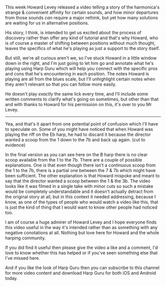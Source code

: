 This week Howard Levey released a video telling a story of the harmonica's strange & convenient affinity for certain sounds, and how minor departures from those sounds
*can* require a major rethink, but yet how many solutions are waiting for us in alternative positions.

His story, I think, is intended to get us excited about the process of discovery rather than offer any kind of tutorial and that's why Howard, who is
of course a master of shifting between positions without much thought, leaves the specifics of what he's playing as just a support to the story itself.

But still, we're all curious aren't we, so I've stuck Howard in a little window down in the right, and I'm just going to let him go and annotate what
he's playing using Harp Guru which will help you connect with the specific pros and cons that he's encountering in each position. The notes Howard is
playing are all from the blues scale, but I'll unhighlight certain notes when they aren't relevant so that you can follow more easily.

He doesn't play *exactly* the same lick every time, and I'll include some written comments to clarify what's going on sometimes, but other than that
and with thanks to Howard for his permission on this, it's over to you Mr Levey.

---

Yea, and that's it apart from one potential point of confusion which I'll have to speculate on. Some of you might have noticed that when Howard was
playing the riff on the Eb harp, he had to discard it because the director wanted a scoop from the 1 down to the 7b and back up again. (cut to evidence)

In the final version as you can see here on the B harp there is no clear scoop available from the 1 to the 7b. There are a couple of possible explanations.
One is that even though there isn't a continuous scoop from the 1 to the 7b, there is a partial one between the 7 & 7b which might have been sufficient.
The other explanation is that Howard mispoke and meant to say that the director wanted a scoop between the 1 & the 3b. The video looks like it was filmed
in a single take with minor cuts so such a mistake would be completely understandable and it doesn't actually detract from the original story at all,
but in this context it needed addressing, because I know, as one of the types of people who would watch a video like this, that is just the kind of
thing that I would want to know other people had noticed too.

I am of course a huge admirer of Howard Levey and I hope everyone finds this video useful in the way it's intended rather than as something with any negative
conotations at all. Nothing but love here for Howard and the whole harping community.

If you did find it useful then please give the video a like and a comment, I'd love to know whether this has helped or if you've seen something else that I've missed here.

And if you like the look of Harp Guru then you can subscribe to this channel for more video content and download Harp Guru for both iOS and Android today.
